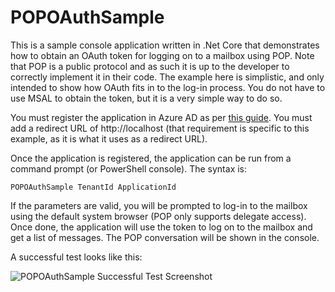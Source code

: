 # POPOAuthSample

This is a sample console application written in .Net Core that demonstrates how to obtain an OAuth token for logging on to a mailbox using POP.  Note that POP is a public protocol and as such it is up to the developer to correctly implement it in their code.  The example here is simplistic, and only intended to show how OAuth fits in to the log-in process.  You do not have to use MSAL to obtain the token, but it is a very simple way to do so.

You must register the application in Azure AD as per [this guide](https://docs.microsoft.com/en-us/exchange/client-developer/legacy-protocols/how-to-authenticate-an-imap-pop-smtp-application-by-using-oauth#get-an-access-token "Authenticate an IMAP application using OAuth").  You must add a redirect URL of http://localhost (that requirement is specific to this example, as it is what it uses as a redirect URL).

Once the application is registered, the application can be run from a command prompt (or PowerShell console).  The syntax is:

`POPOAuthSample TenantId ApplicationId`

If the parameters are valid, you will be prompted to log-in to the mailbox using the default system browser (POP only supports delegate access).  Once done, the application will use the token to log on to the mailbox and get a list of messages.  The POP conversation will be shown in the console.

A successful test looks like this:

![POPOAuthSample Successful Test Screenshot](https://github.com/David-Barrett-MS/POPOAuthSample/blob/master/POPOAuthSample.png?raw=true "POPOAuthSample Successful Test Screenshot")
